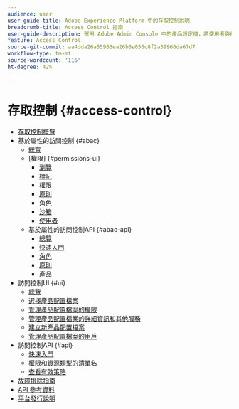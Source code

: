 ```yaml
---
audience: user
user-guide-title: Adobe Experience Platform 中的存取控制說明
breadcrumb-title: Access Control 指南
user-guide-description: 運用 Adobe Admin Console 中的產品設定檔，將使用者與權限和沙盒連結。
feature: Access Control
source-git-commit: aa4dda26a55963ea26b0e050c8f2a39966da67d7
workflow-type: tm+mt
source-wordcount: '116'
ht-degree: 42%

---
```



# 存取控制 {#access-control}

* [存取控制概覽](home.md)
* 基於屬性的訪問控制 {#abac}
   * [總覽](abac/overview.md)
   * [權限] {#permissions-ui}
      * [瀏覽](abac/ui/browse.md)
      * [標記](abac/ui/labels.md)
      * [權限](abac/ui/permissions.md)
      * [原則](abac/ui/policies.md)
      * [角色](abac/ui/roles.md)
      * [沙箱](abac/ui/sandboxes.md)
      * [使用者](abac/ui/users.md)
   * 基於屬性的訪問控制API {#abac-api}
      * [總覽](abac/api/overview.md)
      * [快速入門](abac/api/getting-started.md)
      * [角色](abac/api/roles.md)
      * [原則](abac/api/policies.md)
      * [產品](abac/api/products.md)
* 訪問控制UI {#ui}
   * [總覽](ui/overview.md)
   * [選擇產品配置檔案](ui/browse.md)
   * [管理產品配置檔案的權限](ui/permissions.md)
   * [管理產品配置檔案的詳細資訊和其他服務](ui/details-and-services.md)
   * [建立新產品配置檔案](ui/create-profile.md)
   * [管理產品配置檔案的用戶](ui/users.md)
* 訪問控制API {#api}
   * [快速入門](api/getting-started.md)
   * [權限和資源類型的清單名](api/permissions-and-resource-types.md)
   * [查看有效策略](api/effective-policies.md)
* [故障排除指南](troubleshooting-guide.md)
* [API 參考資料](https://www.adobe.io/experience-platform-apis/references/access-control/)
* [平台發行說明](https://www.adobe.com/go/platform-release-notes-en)